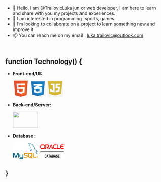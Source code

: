 - 👋 Hello, I am @TrailovicLuka junior web developer, I am here to learn and share with you my projects and experiences.
- 👀 I am interested in programming, sports, games
- 💞️ I’m looking to collaborate on a project to learn something new and improve it 
- 📫 You can reach me on my email : luka.trailovic@outlook.com
<html>
  <header></header>
  <body>
    <h2> function Technology() { </h2>
      <ul>
    <li>
<span>    <p><strong>Front-end/UI:</strong></p>
  <img src="https://raw.githubusercontent.com/uakp98/uakp98/main/img/web/ui/html.png" width='50px' height='50px'>
    <img src="https://raw.githubusercontent.com/uakp98/uakp98/main/img/web/ui/css.png" width='50px' height='50px'>
  <img src="https://raw.githubusercontent.com/uakp98/uakp98/main/img/pl/js.png" width='50px' height='50px'>
    </span>
    </li>
    <li>
    <p><strong>Back-end/Server:</strong></p>
     <span>  <img src="https://camo.githubusercontent.com/8f52a02828b41c284a8fe95451df2d070d58be2421d18327f1380d628b63763d/68747470733a2f2f656e637279707465642d74626e302e677374617469632e636f6d2f696d616765733f713d74626e3a414e64394763546b387171577a6a4f4b2d35704c5379703871673859586377766253746d6a3159564856716471504c3457612d557478597336307863394a4e4953493561485575754b493026757371703d434155" width='80px' height='50px'>
  </span>
           </li>
      <li>
    <p><strong> Database :</strong></p>
    <span>  <img src="https://raw.githubusercontent.com/uakp98/uakp98/main/img/db/mysql1.png" width='80px' height='50px'>
            <img src="https://raw.githubusercontent.com/uakp98/uakp98/main/img/db/oracle.png" width='80px' height='50px'>
  </span>
       </li>
       </ul>
      <h2>}</h2>
  
  </body>

</html>


